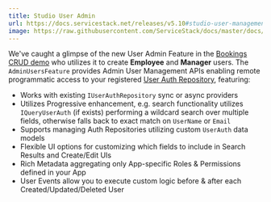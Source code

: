 ```yaml
---
title: Studio User Admin
url: https://docs.servicestack.net/releases/v5.10#studio-user-management-ui
image: https://raw.githubusercontent.com/ServiceStack/docs/master/docs/images/studio/studio-home.png
---
```


We've caught a glimpse of the new User Admin Feature in the [Bookings CRUD demo](https://youtu.be/XpHAaCTV7jE) who utilizes it to create **Employee** and **Manager** users. The `AdminUsersFeature` provides Admin User Management APIs enabling remote programmatic access to your registered [User Auth Repository](https://docs.servicestack.net/authentication-and-authorization#user-auth-repository), featuring:

- Works with existing `IUserAuthRepository` sync or async providers
- Utilizes Progressive enhancement, e.g. search functionality utilizes `IQueryUserAuth` (if exists) performing a wildcard search over multiple fields, otherwise falls back to exact match on `UserName` or `Email`
- Supports managing Auth Repositories utilizing custom `UserAuth` data models
- Flexible UI options for customizing which fields to include in Search Results and Create/Edit UIs
- Rich Metadata aggregating only App-specific Roles & Permissions defined in your App
- User Events allow you to execute custom logic before & after each Created/Updated/Deleted User
